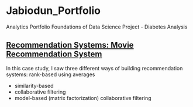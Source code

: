 # Jabiodun_Portfolio
Analytics Portfolio 
Foundations of Data Science Project - Diabetes Analysis 

## [Recommendation Systems: Movie Recommendation System](https://github.com/dynamique1/Jabiodun_Portfolio/blob/main/Copy%20of%20Project_Movie_Recommendation_Learners_Notebook_final.ipynb)

In this case study, I saw three different ways of building recommendation systems:
rank-based using averages
- similarity-based 
- collaborative filtering
- model-based (matrix factorization) collaborative filtering
